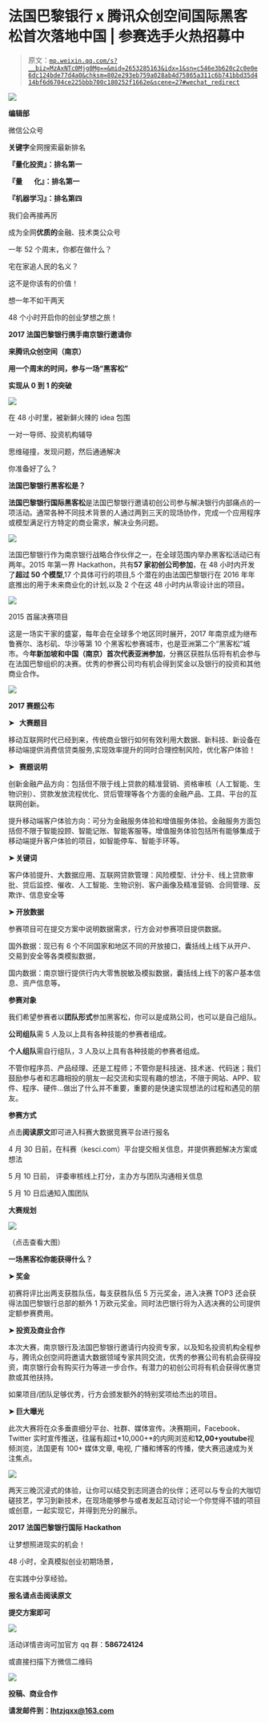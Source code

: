 # 法国巴黎银行 x 腾讯众创空间国际黑客松首次落地中国 | 参赛选手火热招募中

> 原文：[`mp.weixin.qq.com/s?__biz=MzAxNTc0Mjg0Mg==&mid=2653285163&idx=1&sn=c546e3b620c2c0e0e6dc124bde77d4a0&chksm=802e293eb759a028ab4d75865a311c6b741bbd35d414bf6d6704ce225bbb700c180252f1662e&scene=27#wechat_redirect`](http://mp.weixin.qq.com/s?__biz=MzAxNTc0Mjg0Mg==&mid=2653285163&idx=1&sn=c546e3b620c2c0e0e6dc124bde77d4a0&chksm=802e293eb759a028ab4d75865a311c6b741bbd35d414bf6d6704ce225bbb700c180252f1662e&scene=27#wechat_redirect)

![](img/cb3bd660442e6bc134fbecf2477c43d1.png)

**编辑部**

微信公众号

**关键字**全网搜索最新排名

**『量化投资』：排名第一**

**『量       化』：排名第一**

**『机器学习』：排名第四**

我们会再接再厉

成为全网**优质的**金融、技术类公众号

一年 52 个周末，你都在做什么？

宅在家追人民的名义？

这不是你该有的价值！

想一年不如干两天

48 个小时开启你的创业梦想之旅！

**2017 法国巴黎银行携手南京银行邀请你**

**来腾讯众创空间（南京）**

**用一个周末的时间，参与一场“黑客松”**

**实现从 0 到 1 的突破**

![](img/41ed7e783cc6eb65363cfbff42994598.png)

在 48 小时里，被新鲜火辣的 idea 包围

一对一导师、投资机构辅导 

思维碰撞，发现问题，然后通通解决

你准备好了么？

**法国巴黎银行黑客松是？**

**法国巴黎银行国际黑客松**是法国巴黎银行邀请初创公司参与解决银行内部痛点的一项活动。通常各种不同技术背景的人通过两到三天的现场协作，完成一个应用程序或模型满足行方特定的商业需求，解决业务问题。

![](img/85cb9d425ccbb032caf22ae7b069c3cc.png)

法国巴黎银行作为南京银行战略合作伙伴之一，在全球范围内举办黑客松活动已有两年。2015 年第一界 Hackathon，共有**57 家初创公司参加**，在 48 小时内开发了**超过 50 个模型**,17 个具体可行的项目,5 个潜在的由法国巴黎银行在 2016 年年底推出的用于未来商业化的计划,以及 2 个在这 48 小时内从零设计出的项目。

![](img/baad61f2900189941701035cb30ee7f6.png)

2015 首届决赛项目

这是一场实干家的盛宴，每年会在全球多个地区同时展开，2017 年南京成为继布鲁赛尔、洛杉矶、华沙等第 10 个黑客松参赛城市，也是亚洲第二个“黑客松”城市。今**年新加坡和中国（南京）首次代表亚洲参加**，分赛区获胜队伍将有机会参与在法国巴黎组织的决赛。优秀的参赛公司均有机会得到奖金以及银行的投资和其他商业合作。

![](img/b185eedd59d0c75d9c5475f7cb6aa652.png)

**2017 赛题公布**

**➤   大赛题目**

移动互联网时代已经到来，传统商业银行如何有效利用大数据、新科技、新设备在移动端提供消费信贷类服务,实现效率提升的同时合理控制风险，优化客户体验！

**➤   赛题说明**

创新金融产品方向：包括但不限于线上贷款的精准营销、资格审核（人工智能、生物识别）、贷款发放流程优化、贷后管理等各个方面的金融产品、工具、平台的互联网创新。

提升移动端客户体验方向：可分为金融服务体验和增值服务体验。金融服务方面包括但不限于智能投顾、智能记账、智能客服等。增值服务体验包括所有能够集成于移动端提升客户体验的项目，如智能停车、智能手环等。

**➤ 关键词**

客户体验提升、大数据应用、互联网贷款管理：风险模型、计分卡、线上贷款审批、贷后监控、催收、人工智能、生物识别、客户画像及精准营销、合同管理、反欺诈、信息安全等

**➤ 开放数据**

参赛项目可在提交方案中说明数据需求，行方会对参赛项目提供数据。

国外数据：现已有 6 个不同国家和地区不同的开放接口，囊括线上线下从开户、交易到安全等各类模拟数据，

国内数据：南京银行提供行内大零售脱敏及模拟数据，囊括线上线下的客户基本信息、资产信息等。

**参赛对象**

我们希望参赛者以**团队形式**参加黑客松，你可以是成熟公司，也可以是自己组队。

**公司组队**需 5 人及以上具有各种技能的参赛者组成。

**个人组队**需自行组队，3 人及以上具有各种技能的参赛者组成。

不管你程序员、产品经理、还是工程师；不管你是科技迷、技术迷、代码迷；我们鼓励参与者和志趣相投的朋友一起交流和实现有趣的想法，不限于网站、APP、软件、程序、硬件...做出了什么并不重要，重要的是快速实现想法的过程和遇见的朋友。

**参赛方式**

点击**阅读原文**即可进入科赛大数据竞赛平台进行报名

4 月 30 日前，在科赛（kesci.com）平台提交相关信息，并提供赛题解决方案或想法

5 月 10 日前， 评委审核线上打分，主办方与团队沟通相关信息

5 月 10 日后通知入围团队

**大赛规划**

![](img/dd8e29e03ea818be905d44ceba6dee25.png)

（点击查看大图）

**一场黑客松你能获得什么？**

**➤ 奖金**

初赛将评比出两支获胜队伍，每支获胜队伍 5 万元奖金，进入决赛 TOP3 还会获得法国巴黎银行总部的额外 1 万欧元奖金。同时法巴银行将为入选决赛的公司提供定额参赛费用。

**➤ 投资及商业合作**

本次大赛，南京银行及法国巴黎银行邀请行内投资专家，以及知名投资机构全程参与，腾讯众创空间将邀请大数据领域专家共同交流，优秀的参赛公司有机会获得投资，南京银行会有购买行为等进一步合作。有潜力的初创公司将有机会获得优惠贷款或其他扶持。

如果项目/团队足够优秀，行方会颁发额外的特别奖项给杰出的项目。

**➤ 巨大曝光**

此次大赛将在众多垂直细分平台、社群、媒体宣传。决赛期间，Facebook、Twitter 实时宣传推送，往届有超过*10,000+*的内网浏览和**12,00+youtube**视频浏览，法国更有 100+ 媒体文章, 电视, 广播和博客的传播，使大赛迅速成为关注焦点。

![](img/285c622069f7a6ebc8b1ffebcd589859.png)

两天三晚沉浸式的体验，让你可以结交到志同道合的伙伴；还可以与专业的大咖切磋技艺，学习到新技术，在现场能够参与或者发起互动讨论一个你觉得不错的项目或创意，一起实现它，并得到充分的展示。

**2017 法国巴黎银行国际 Hackathon**

让梦想照进现实的机会！

48 小时，全真模拟创业初期场景，

在实践中分享经验。

**报名请点击阅读原文**

**提交方案即可** 

![](img/651a7241d85931d3812e19a1a56c63f6.png)

活动详情咨询可加官方 qq 群：**586724124**

或直接扫描下方微信二维码

![](img/a41b6f606586049c2bdabe100f70a5b6.png)

**投稿、商业合作**

**请发邮件到：lhtzjqxx@163.com**